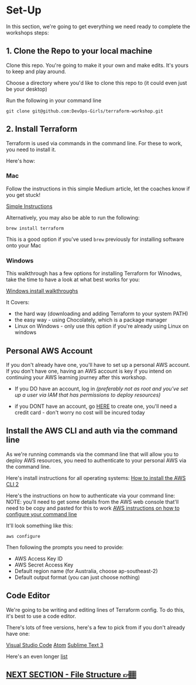 # Set-Up
In this section, we're going to get everything we need ready to complete the workshops steps:


## 1. Clone the Repo to your local machine
Clone this repo. You're going to make it your own and make edits. It's yours to keep and play around.

Choose a directory where you'd like to clone this repo to (it could even just be your desktop)

Run the following in your command line

`git clone git@github.com:DevOps-Girls/terraform-workshop.git`

## 2. Install Terraform
Terraform is used via commands in the command line. For these to work, you need to install it.

Here's how:

### Mac
Follow the instructions in this simple Medium article, let the coaches know if you get stuck!

[Simple Instructions](https://medium.com/@akkireddy/how-to-install-terraform-on-macos-3e09d6a536b1)

Alternatively, you may also be able to run the following:

`brew install terraform`

This is a good option if you've used `brew` previously for installing software onto your Mac

### Windows
This walkthrough has a few options for installing Terraform for Winodws, take the time to have a look at what best works for you:

[Windows install walkthroughs](https://adamtheautomator.com/terraform-windows/#Installing_Terraform_on_Windows)

It Covers:
- the hard way (downloading and adding Terraform to your system PATH)
- the easy way - using Chocolately, which is a package manager
- Linux on Windows - only use this option if you're already using Linux on windows

## Personal AWS Account
If you don't already have one, you'll have to set up a personal AWS account. If you don't have one, having an AWS account is key if you intend on continuing your AWS learning journey after this workshop.

- If you DO have an account, log in *(preferably not as root and you've set up a user via IAM that has permissions to deploy resources)*

- if you DONT have an account, go [HERE](https://aws.amazon.com/) to create one, you'll need a credit card - don't worry no cost will be incured today

## Install the AWS CLI and auth via the command line
As we're running commands via the command line that will allow you to deploy AWS resources, you need to authenticate to your personal AWS via the command line.

Here's install instructions for all operating systems: [How to install the AWS CLI 2](https://docs.aws.amazon.com/cli/latest/userguide/install-cliv2.html)

Here's the instructions on how to authenticate via your command line:
NOTE: you'll need to get some details from the AWS web console that'll need to be copy and pasted for this to work
[AWS instructions on how to configure your command line](https://docs.aws.amazon.com/cli/latest/userguide/cli-configure-quickstart.html#cli-configure-quickstart-config)

It'll look something like this:
```
aws configure
```
Then following the prompts you need to provide:
- AWS Access Key ID
- AWS Secret Access Key
- Default region name (for Australia, choose ap-southeast-2)
- Default output format (you can just choose nothing)


## Code Editor
We're going to be writing and editing lines of Terraform config. To do this, it's best to use a code editor.

There's lots of free versions, here's a few to pick from if you don't already have one:

[Visual Studio Code](https://code.visualstudio.com/)
[Atom](https://github.com/atom)
[Sublime Text 3](https://www.sublimetext.com/3)

Here's an even longer [list](https://hackr.io/blog/web-development-ide)

## [NEXT SECTION  - File Structure 👉🏽](03-file-structure.md)